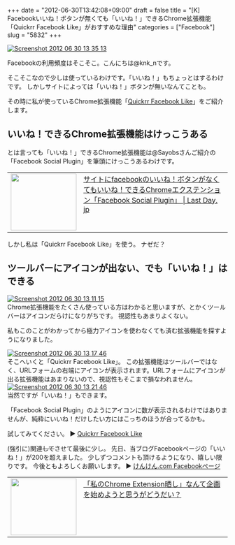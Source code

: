 +++
date = "2012-06-30T13:42:08+09:00"
draft = false
title = "[K] Facebookいいね！ボタンが無くても「いいね！」できるChrome拡張機能「Quickrr Facebook Like」がおすすめな理由"
categories = ["Facebook"]
slug = "5832"
+++

<div class="center"><a href="http://knk-n.com/images/2012/06/screenshot_2012-06-30_13.35.13.jpg"><img src="http://knk-n.com/images/2012/06/screenshot_2012-06-30_13.35.13.jpg" alt="Screenshot 2012 06 30 13 35 13" title="screenshot_2012-06-30_13.35.13.jpg" border="0" width="" height="" /></a></div>

Facebookの利用頻度はそこそこ。こんにちは@knk_nです。

そこそこなので少しは使っているわけです。「いいね！」もちょっとはするわけです。
しかしサイトによっては「いいね！」ボタンが無いなんてことも。

その時に私が使っているChrome拡張機能「<a href="https://chrome.google.com/webstore/detail/fdmnalkjmfaojgghopchkfpogpgdcbfe" target="_blank">Quickrr Facebook Like</a>」をご紹介します。<!--more--><h2>いいね！できるChrome拡張機能はけっこうある</h2>
とは言っても「いいね！」できるChrome拡張機能は@Sayobsさんご紹介の「Facebook Social Plugin」を筆頭にけっこうあるわけです。
<table width="100%"><td valign="top" width="150"><a href="http://www.lastday.jp/2012/06/29/facebook-social-plugin-chrome" target="_blank"><img border="0" src="http://capture.heartrails.com/150x130/shadow?http://www.lastday.jp/2012/06/29/facebook-social-plugin-chrome" alt="" width="150" height="130" /></a></td><td valign="top"><a  href="http://www.lastday.jp/2012/06/29/facebook-social-plugin-chrome" target="_blank">サイトにfacebookのいいね！ボタンがなくてもいいね！できるChromeエクステンション「Facebook Social Plugin」 | Last Day. jp</a><script type="text/javascript">var url = "http://www.lastday.jp/2012/06/29/facebook-social-plugin-chrome";</script><script src="http://api.b.st-hatena.com/entry.count?url=http://www.lastday.jp/2012/06/29/facebook-social-plugin-chrome&callback=hatebTxt"></script>
</td></table>

しかし私は「Quickrr Facebook Like」を使う。
ナゼだ？

<h2>ツールバーにアイコンが出ない、でも「いいね！」はできる</h2>
<div class="center"><a href="http://knk-n.com/images/2012/06/screenshot-2012-06-30-13.11.15.jpg"><img src="http://knk-n.com/images/2012/06/screenshot-2012-06-30-13.11.15.jpg" alt="Screenshot 2012 06 30 13 11 15" title="screenshot 2012-06-30 13.11.15.jpg" border="0" width="" height="" /></a></div>
Chrome拡張機能をたくさん使っている方はわかると思いますが、とかくツールバーはアイコンだらけになりがちです。
視認性もあまりよくない。

私もこのことがわかってから極力アイコンを使わなくても済む拡張機能を探すようになりました。

<div class="center"><a href="http://knk-n.com/images/2012/06/screenshot_2012-06-30_13.17.46.jpg"><img src="http://knk-n.com/images/2012/06/screenshot_2012-06-30_13.17.46.jpg" alt="Screenshot 2012 06 30 13 17 46" title="screenshot_2012-06-30_13.17.46.jpg" border="0" width="" height="" /></a></div>
そこへいくと「Quickrr Facebook Like」。
この拡張機能はツールバーではなく、URLフォームの右端にアイコンが表示されます。URLフォームにアイコンが出る拡張機能はあまりないので、視認性もそこまで損なわれません。

<div class="center"><a href="http://knk-n.com/images/2012/06/screenshot_2012-06-30_13.21.46.jpg"><img src="http://knk-n.com/images/2012/06/screenshot_2012-06-30_13.21.46.jpg" alt="Screenshot 2012 06 30 13 21 46" title="screenshot_2012-06-30_13.21.46.jpg" border="0" width="" height="" /></a></div>
当然ですが「いいね！」もできます。

「Facebook Social Plugin」のようにアイコンに数が表示されるわけではありませんが、純粋にいいね！だけしたい方にはこっちのほうが合ってるかも。

試してみてください。
▶ <a href="https://chrome.google.com/webstore/detail/fdmnalkjmfaojgghopchkfpogpgdcbfe" target="_blank">Quickrr Facebook Like</a>

(強引に)関連<del>して</del>させて最後に少し。
先日、当ブログFacebookページの「いいね！」が200を超えました。
少しずつコメントも頂けるようになり、嬉しい限りです。
今後ともよろしくお願いします。
▶ <a href="https://www.facebook.com/knkncom" target="_blank">けんけん.com Facebookページ</a>

<table width="100%"><td valign="top" width="150"><a href="http://knk-n.com/2011/05/01/my-chrome-extension/" target="_blank"><img border="0" src="http://capture.heartrails.com/150x130/shadow?http://knk-n.com/2011/05/01/my-chrome-extension/" alt="" width="150" height="130" /></a></td><td valign="top"><a  href="http://knk-n.com/2011/05/01/my-chrome-extension/" target="_blank">「私のChrome Extension晒し」なんて企画を始めようと思うがどうだい？</a><script type="text/javascript">var url = "http://knk-n.com/2011/05/01/my-chrome-extension/";</script><script src="http://api.b.st-hatena.com/entry.count?url=http://knk-n.com/2011/05/01/my-chrome-extension/&callback=hatebTxt"></script>
</td></table>
